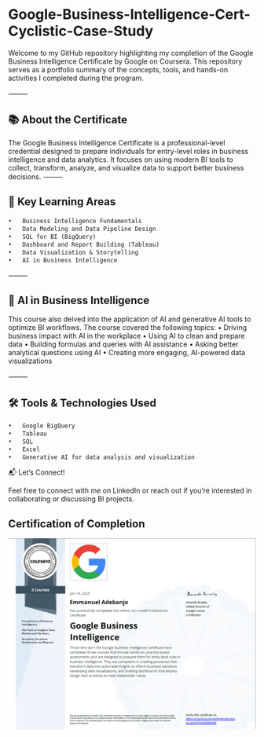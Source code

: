 # Google-Business-Intelligence-Cert-Cyclistic-Case-Study

Welcome to my GitHub repository highlighting my completion of the Google Business Intelligence Certificate by Google on Coursera. This repository serves as a portfolio summary of the concepts, tools, and hands-on activities I completed during the program.

⸻

## 📚 About the Certificate

The Google Business Intelligence Certificate is a professional-level credential designed to prepare individuals for entry-level roles in business intelligence and data analytics. It focuses on using modern BI tools to collect, transform, analyze, and visualize data to support better business decisions.
⸻

## 🧠 Key Learning Areas
	•	Business Intelligence Fundamentals
	•	Data Modeling and Data Pipeline Design
	•	SQL for BI (BigQuery)
	•	Dashboard and Report Building (Tableau)
	•	Data Visualization & Storytelling
	•	AI in Business Intelligence

⸻

## 🤖 AI in Business Intelligence

This course also delved into the application of AI and generative AI tools to optimize BI workflows. The course covered the following topics:
	•	Driving business impact with AI in the workplace
	•	Using AI to clean and prepare data
	•	Building formulas and queries with AI assistance
	•	Asking better analytical questions using AI
	•	Creating more engaging, AI-powered data visualizations

⸻

## 🛠️ Tools & Technologies Used
	•	Google BigQuery
	•	Tableau
	•	SQL
	•	Excel
	•	Generative AI for data analysis and visualization

📬 Let’s Connect!

Feel free to connect with me on LinkedIn or reach out if you’re interested in collaborating or discussing BI projects.

## Certification of Completion
![Certificate of Completion 1](./cert.png)
